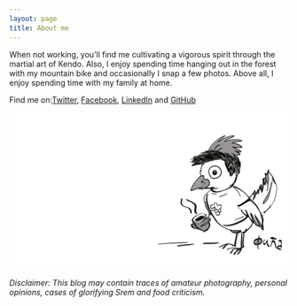 ```yaml
---
layout: page
title: About me
---
```



When not working, you’ll find me cultivating a vigorous spirit through the
martial art of Kendo. Also, I enjoy spending time hanging out in the forest with
my mountain bike and occasionally I snap a few photos. Above all, I enjoy
spending time with my family at home.

Find me on:[Twitter](https://twitter.com/filipkmn), [Facebook](https://facebook.com/filipkmn), [LinkedIn](https://www.linkedin.com/in/filipkomnenovic) and [GitHub](https://github.com/filipkmn)  

![Image of Fiko](./assets/images/cover.png)

*Disclaimer: This blog may contain traces of amateur photography, personal 
opinions, cases of glorifying Srem and food criticism.*
